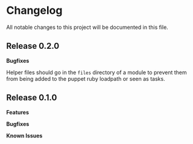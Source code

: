 # Changelog

All notable changes to this project will be documented in this file.

## Release 0.2.0

**Bugfixes**

Helper files should go in the `files` directory of a module to prevent them from being added to the puppet ruby loadpath or seen as tasks.

## Release 0.1.0

**Features**

**Bugfixes**

**Known Issues**
